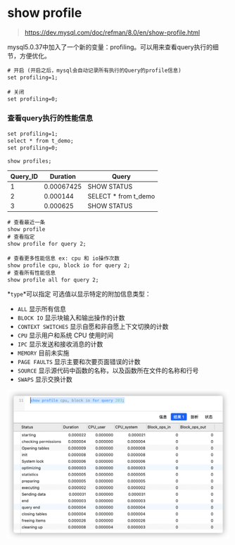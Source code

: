 # show profile

> https://dev.mysql.com/doc/refman/8.0/en/show-profile.html

mysql5.0.37中加入了一个新的变量：profiling。可以用来查看query执行的细节，方便优化。

```shell
# 开启 (开启之后，mysql会自动记录所有执行的Query的profile信息)
set profiling=1;

# 关闭
set profiling=0;
```

### 查看query执行的性能信息

```shell
set profiling=1;
select * from t_demo;
set profiling=0;
```

```shell
show profiles;
```

| Query_ID | Duration   | Query                |
| -------- | ---------- | -------------------- |
| 1        | 0.00067425 | SHOW STATUS          |
| 2        | 0.000144   | SELECT * from t_demo |
| 3        | 0.000625   | SHOW STATUS          |


```shell
# 查看最近一条
show profile
# 查看指定
show profile for query 2;

# 查看更多性能信息 ex: cpu 和 io操作次数
show profile cpu, block io for query 2;
# 查看所有性能信息
show profile all for query 2;
```

*`type`*可以指定 可选值以显示特定的附加信息类型：

- `ALL` 显示所有信息
- `BLOCK IO` 显示块输入和输出操作的计数
- `CONTEXT SWITCHES` 显示自愿和非自愿上下文切换的计数
- `CPU` 显示用户和系统 CPU 使用时间
- `IPC` 显示发送和接收消息的计数
- `MEMORY` 目前未实施
- `PAGE FAULTS` 显示主要和次要页面错误的计数
- `SOURCE` 显示源代码中函数的名称，以及函数所在文件的名称和行号
- `SWAPS` 显示交换计数

![show profile.png](../images/show-profile.png)
